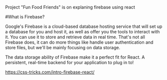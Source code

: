 Project "Fun Food Friends" is on explaning firebase using react

#What is Firebase?

Google's Firebase is a cloud-based database hosting service that will set up a database for you and host it, as well as offer you the tools to interact with it. You can use it to store and retrieve data in real time. That's not all Firebase does, it can do more things like handle user authentication and store files, but we'll be mainly focusing on data storage.

The data storage ability of Firebase make it a perfect fit for React. A persistent, real-time backend for your application to plug in to!

https://css-tricks.com/intro-firebase-react/


